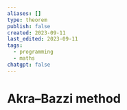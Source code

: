 ```yaml
---
aliases: []
type: theorem
publish: false
created: 2023-09-11
last_edited: 2023-09-11
tags:
  - programming
  - maths
chatgpt: false
---
```

# Akra–Bazzi method